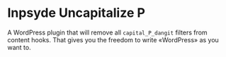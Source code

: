 # Inpsyde Uncapitalize P

A WordPress plugin that will remove all `capital_P_dangit` filters from content hooks. That gives you the freedom to 
write «WordPress» as you want to.